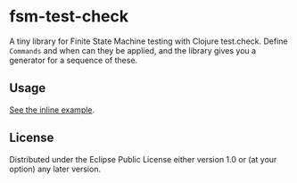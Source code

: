 # fsm-test-check

A tiny library for Finite State Machine testing with Clojure test.check. Define `Commands` and when can they be applied, and the library gives you a generator for a sequence of these.

## Usage

[See the inline example](https://github.com/bsless/fsm-test-check/blob/master/src/fsm_test_check/core.clj#L69-L137C23).

## License

Distributed under the Eclipse Public License either version 1.0 or (at
your option) any later version.
